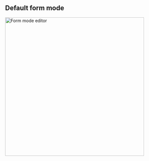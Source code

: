 ## Default form mode

<img height="450px" src="slides/images/formAccessModeDefault.png" alt="Form mode editor" />

